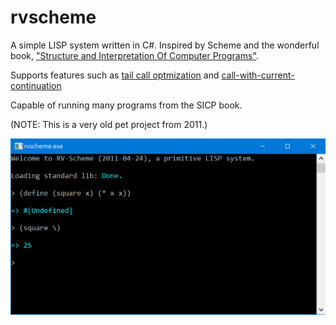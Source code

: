 # rvscheme

A simple LISP system written in C#. Inspired by Scheme and the wonderful book, ["Structure and Interpretation Of Computer Programs"](https://web.mit.edu/alexmv/6.037/sicp.pdf).

Supports features such as [tail call optmization](https://en.wikipedia.org/wiki/Tail_call) and [call-with-current-continuation](https://en.wikipedia.org/wiki/Call-with-current-continuation)

Capable of running many programs from the SICP book.

(NOTE: This is a very old pet project from 2011.)

![rvscheme](https://github.com/rvprg/rvscheme/blob/master/rvscheme.png)
